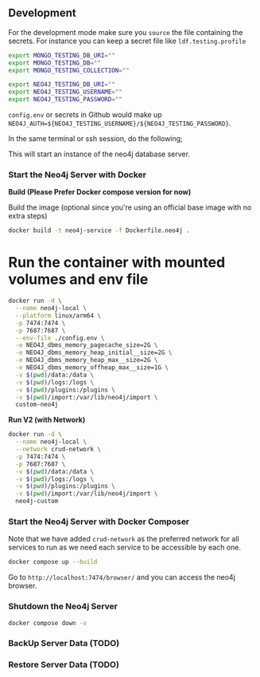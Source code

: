 ## Development

For the development mode make sure you `source` the file containing the secrets. For instance 
you can keep a secret file like `ldf.testing.profile`

```bash
export MONGO_TESTING_DB_URI=""
export MONGO_TESTING_DB=""
export MONGO_TESTING_COLLECTION=""

export NEO4J_TESTING_DB_URI=""
export NEO4J_TESTING_USERNAME=""
export NEO4J_TESTING_PASSWORD=""
```

`config.env` or secrets in Github would make up `NEO4J_AUTH=${NEO4J_TESTING_USERNAME}/${NEO4J_TESTING_PASSWORD}`.

In the same terminal or ssh session, do the following;

This will start an instance of the neo4j database server. 

### Start the Neo4j Server with Docker

**Build (Please Prefer Docker compose version for now)**

Build the image (optional since you're using an official base image with no extra steps)

```bash
docker build -t neo4j-service -f Dockerfile.neo4j .
```
# Run the container with mounted volumes and env file

```bash
docker run -d \
  --name neo4j-local \
  --platform linux/arm64 \
  -p 7474:7474 \
  -p 7687:7687 \
  --env-file ./config.env \
  -e NEO4J_dbms_memory_pagecache_size=2G \
  -e NEO4J_dbms_memory_heap_initial__size=2G \
  -e NEO4J_dbms_memory_heap_max__size=2G \
  -e NEO4J_dbms_memory_offheap_max__size=1G \
  -v $(pwd)/data:/data \
  -v $(pwd)/logs:/logs \
  -v $(pwd)/plugins:/plugins \
  -v $(pwd)/import:/var/lib/neo4j/import \
  custom-neo4j
```

**Run V2 (with Network)**

```bash
docker run -d \
  --name neo4j-local \
  --network crud-network \
  -p 7474:7474 \
  -p 7687:7687 \
  -v $(pwd)/data:/data \
  -v $(pwd)/logs:/logs \
  -v $(pwd)/plugins:/plugins \
  -v $(pwd)/import:/var/lib/neo4j/import \
  neo4j-custom
```

### Start the Neo4j Server with Docker Composer

Note that we have added `crud-network` as the preferred network for all services
to run as we need each service to be accessible by each one. 

```bash
docker compose up --build
```

Go to `http://localhost:7474/browser/` and you can access the neo4j browser. 

### Shutdown the Neo4j Server

```bash
docker compose down -v
```

### BackUp Server Data (TODO)


### Restore Server Data (TODO)

